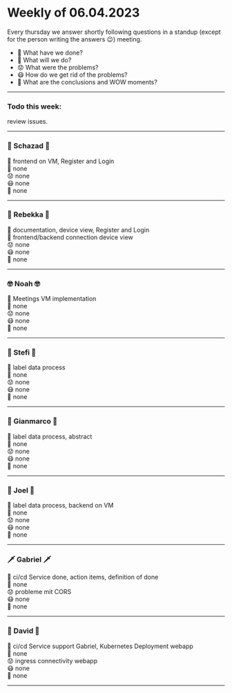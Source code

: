 # Weekly of 06.04.2023

Every thursday we answer shortly following questions in a standup (except for the person writing the answers 😉) meeting.
* 📜 What have we done?
* 🔮 What will we do?
* 😟 What were the problems?
* 😷 How do we get rid of the problems?
* 🤯 What are the conclusions and WOW moments?

<hr>

### Todo this week:
review issues.

<hr>

### 🦅 Schazad 🦅
📜 frontend on VM, Register and Login </br>
🔮 none </br>
😟 none </br>
😷 none </br>
🤯 none </br>

<hr>

### 🦁 Rebekka 🦁
📜 documentation, device view, Register and Login </br>
🔮 frontend/backend connection device view </br>
😟 none </br>
😷 none </br>
🤯 none </br>

<hr>

### 🤓 Noah 🤓
📜 Meetings VM implementation </br>
🔮 none </br>
😟 none </br>
😷 none </br>
🤯 none </br>

<hr>

### 🌚 Stefi 🌚
📜 label data process </br>
🔮 none </br>
😟 none </br>
😷 none </br>
🤯 none </br>

<hr>

### 🐻 Gianmarco 🐻
📜 label data process, abstract </br>
🔮 none </br>
😟 none </br>
😷 none </br>
🤯 none </br>

<hr>

### 🤩 Joel 🤩
📜 label data process, backend on VM </br>
🔮 none </br>
😟 none </br>
😷 none </br>
🤯 none </br>

<hr>

### 🗡️ Gabriel 🗡️
📜 ci/cd Service done, action items, definition of done </br>
🔮 none </br>
😟 probleme mit CORS </br>
😷 none </br>
🤯 none </br>

<hr>

### 🦍 David 🦍
📜 ci/cd Service support Gabriel, Kubernetes Deployment webapp </br>
🔮 none </br>
😟 ingress connectivity webapp </br>
😷 none </br>
🤯 none </br>

<hr>
